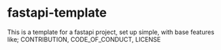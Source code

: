 # fastapi-template
This is a template for a fastapi project, set up simple, with base features like; CONTRIBUTION, CODE_OF_CONDUCT, LICENSE
